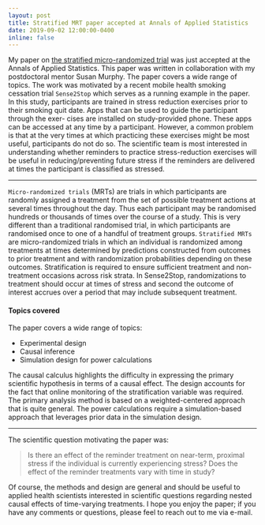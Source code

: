 ```yaml
---
layout: post
title: Stratified MRT paper accepted at Annals of Applied Statistics
date: 2019-09-02 12:00:00-0400
inline: false
---
```


My paper on
[the stratified micro-randomized trial](https://arxiv.org/abs/1711.03587)
was just accepted at the Annals of Applied Statistics.  This paper was
written in collaboration with my postdoctoral mentor Susan Murphy.
The paper covers a wide range of topics.  The work was motivated by a recent
mobile health smoking cessation trial `Sense2Stop` which serves as a
running example in the paper. In this study, participants are
trained in stress reduction exercises prior to their smoking quit
date. Apps that can be used to guide the participant through the exer-
cises are installed on study-provided phone. These apps can be
accessed at any time by a participant. However, a common problem is
that at the very times at which practicing these exercises might be
most useful, participants do not do so. The scientific team is most
interested in understanding whether reminders to practice
stress-reduction exercises will be useful in reducing/preventing
future stress if the reminders are delivered at times the participant
is classified as stressed.

***

`Micro‐randomized trials` (MRTs) are trials in which participants are
randomly assigned a treatment from the set of possible treatment
actions at several times throughout the day. Thus each participant may
be randomised hundreds or thousands of times over the course of a
study. This is very different than a traditional randomised trial, in
which participants are randomised once to one of a handful of
treatment groups. `Stratified MRTs` are micro-randomized trials in
which an individual is randomized among treatments at times determined
by predictions constructed from outcomes to prior treatment and with
randomization probabilities depending on these outcomes.
Stratification is required to ensure sufficient treatment and
non-treatment occasions across risk strata.
In Sense2Stop, randomizations to treatment should occur at times of
stress and second the outcome of interest accrues over a period that
may include subsequent treatment. 

#### Topics covered
The paper covers a wide range of topics:
<ul>
    <li>Experimental design</li>
    <li>Causal inference</li>
    <li>Simulation design for power calculations </li>
</ul>

The causal calculus highlights the difficulty in expressing the
primary scientific hypothesis in terms of a causal effect.
The design accounts for the fact that online monitoring of the
stratification variable was required.
The primary analysis method is based on a weighted-centered approach
that is quite general.
The power calculations require a simulation-based approach that
leverages prior data in the simulation design.

***

The scientific question motivating the paper was:
> Is there an effect of the reminder treatment on near-term, proximal stress if the individual is currently experiencing stress? Does the effect of the reminder treatments vary with time in study?

Of course, the methods and design are general and should be useful to
applied health scientists interested in scientific questions regarding
nested causal effects of time-varying treatments.
I hope you enjoy the paper; if you have any comments or questions,
please feel to reach out to me via e-mail.
